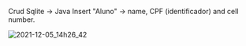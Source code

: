 Crud Sqlite -> Java
Insert "Aluno" -> name, CPF (identificador) and cell number. 


![2021-12-05_14h26_42](https://user-images.githubusercontent.com/72824080/144757059-06d2a6cd-1dae-4f96-b7ef-fdb5155b4518.gif)
